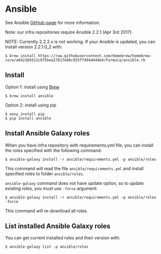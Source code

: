 # Ansible

See Ansible [GitHub-page](https://github.com/ansible/ansible) for more information.

Note: our infra repositories require Ansible 2.2.1 (Apr 3rd 2017).

NOTE: Currently 2.2.2.x is not working. If your Ansible is updated, you can install version 2.2.1.0_2 with:

```
$ brew install https://raw.githubusercontent.com/Homebrew/homebrew-core/a642169312c975bea27617e60c925f7494d44de4/Formula/ansible.rb
```

## Install

Option 1: install using [Brew](brew.md)

```
$ brew install ansible
```

Option 2: install using pip

```
$ easy_install pip
$ pip install ansible
```

## Install Ansible Galaxy roles

When you have infra repository with requirements.yml file, you can install the roles specified with the following command:

```
$ ansible-galaxy install -r ansible/requirements.yml -p ansible/roles
```

This command will read the file `ansible/requirements.yml` and install specified roles to folder `ansible/roles`.

`ansible-galaxy` command does not have update option, so to update existing roles, you must use `-force` argument:

```
$ ansible-galaxy install -r ansible/requirements.yml -p ansible/roles -force
```

This command will re-download all roles.

## List installed Ansible Galaxy roles

You can get current installed roles and their version with:

```
$ ansible-galaxy list -p ansible/roles
```
